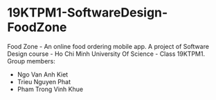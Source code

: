 # 19KTPM1-SoftwareDesign-FoodZone
Food Zone - An online food ordering mobile app. A project of Software Design course - Ho Chi Minh University Of Science - Class 19KTPM1.  
Group members:  
- Ngo Van Anh Kiet
- Trieu Nguyen Phat
- Pham Trong Vinh Khue
